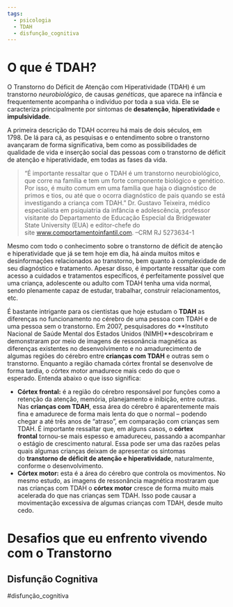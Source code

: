 ```yaml
---
tags:
  - psicologia
  - TDAH
  - disfunção_cognitiva
---
```

# O que é TDAH?

O Transtorno do Déficit de Atenção com Hiperatividade (TDAH) é um transtorno *neurobiológico*, de causas *genéticas*, que aparece na infância e frequentemente acompanha o indivíduo por toda a sua vida. Ele se caracteriza principalmente por sintomas de **desatenção**, **hiperatividade** e **impulsividade**.

A primeira descrição do TDAH ocorreu há mais de dois séculos, em 1798. De lá para cá, as pesquisas e o entendimento sobre o transtorno avançaram de forma significativa, bem como as possibilidades de qualidade de vida e inserção social das pessoas com o transtorno de déficit de atenção e hiperatividade, em todas as fases da vida.

>“É importante ressaltar que o TDAH é um transtorno neurobiológico, que corre na família e tem um forte componente biológico e genético. Por isso, é muito comum em uma família que haja o diagnóstico de primos e tios, ou até que o ocorra diagnóstico de pais quando se está investigando a criança com TDAH.” Dr. Gustavo Teixeira, médico especialista em psiquiatria da infância e adolescência, professor visitante do Departamento de Educação Especial da Bridgewater State University (EUA) e editor-chefe do site www.comportamentoinfantil.com. –CRM RJ 5273634-1

Mesmo com todo o conhecimento sobre o transtorno de déficit de atenção e hiperatividade que já se tem hoje em dia, há ainda muitos mitos e desinformações relacionados ao transtorno, bem quanto à complexidade de seu diagnóstico e tratamento. Apesar disso, é importante ressaltar que com acesso a cuidados e tratamentos específicos, é perfeitamente possível que uma criança, adolescente ou adulto com TDAH tenha uma vida normal, sendo plenamente capaz de estudar, trabalhar, construir relacionamentos, etc.

É bastante intrigante para os cientistas que hoje estudam o **TDAH** as diferenças no funcionamento no cérebro de uma pessoa com TDAH e de uma pessoa sem o transtorno. Em 2007, pesquisadores do **Instituto Nacional de Saúde Mental dos Estados Unidos (NIMH)**descobriram e demonstraram por meio de imagens de ressonância magnética as diferenças existentes no desenvolvimento e no amadurecimento de algumas regiões do cérebro entre **crianças com TDAH** e outras sem o transtorno. Enquanto a região chamada córtex frontal se desenvolve de forma tardia, o córtex motor amadurece mais cedo do que o esperado. Entenda abaixo o que isso significa:

- **Córtex frontal:** é a região do cérebro responsável por funções como a retenção da atenção, memória, planejamento e inibição, entre outras. Nas **crianças com TDAH**, essa área do cérebro é aparentemente mais fina e amadurece de forma mais lenta do que o normal – podendo chegar a até três anos de “atraso”, em comparação com crianças sem TDAH. É importante ressaltar que, em alguns casos, o **córtex frontal** tornou-se mais espesso e amadureceu, passando a acompanhar o estágio de crescimento natural. Essa pode ser uma das razões pelas quais algumas crianças deixam de apresentar os sintomas do **transtorno de déficit de atenção e hiperatividade**, naturalmente, conforme o desenvolvimento.
- **Córtex motor:** esta é a área do cérebro que controla os movimentos. No mesmo estudo, as imagens de ressonância magnética mostraram que nas crianças com TDAH o **córtex motor** cresce de forma muito mais acelerada do que nas crianças sem TDAH. Isso pode causar a movimentação excessiva de algumas crianças com TDAH, desde muito cedo.

# Desafios que eu enfrento vivendo com o Transtorno

## Disfunção Cognitiva 
#disfunção_cognitiva 